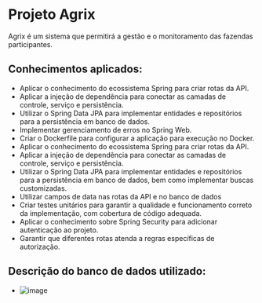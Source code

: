 # Projeto Agrix

<p>Agrix é um sistema que permitirá a gestão e o monitoramento das fazendas participantes.</p>

## Conhecimentos aplicados:

- Aplicar o conhecimento do ecossistema Spring para criar rotas da API.
- Aplicar a injeção de dependência para conectar as camadas de controle, serviço e persistência.
- Utilizar o Spring Data JPA para implementar entidades e repositórios para a persistência em banco de dados.
- Implementar gerenciamento de erros no Spring Web.
- Criar o Dockerfile para configurar a aplicação para execução no Docker.
- Aplicar o conhecimento do ecossistema Spring para criar rotas da API.
- Aplicar a injeção de dependência para conectar as camadas de controle, serviço e persistência.
- Utilizar o Spring Data JPA para implementar entidades e repositórios para a persistência em banco de dados, bem como implementar buscas customizadas.
- Utilizar campos de data nas rotas da API e no banco de dados
- Criar testes unitários para garantir a qualidade e funcionamento correto da implementação, com cobertura de código adequada.
- Aplicar o conhecimento sobre Spring Security para adicionar autenticação ao projeto.
- Garantir que diferentes rotas atenda a regras específicas de autorização.

## Descrição do banco de dados utilizado:

- ![image](https://github.com/felipeCadena/agrix/assets/102549448/ed205eab-ab67-4314-b87e-9be4045e6989)
